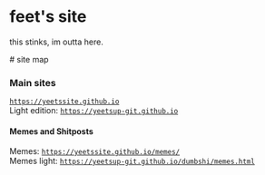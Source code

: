 # feet's site

this stinks, im outta here.
<section id="sitemap">
# site map

### Main sites  
[`https://yeetssite.github.io`](https://yeetssite.github.io)  
Light edition: [`https://yeetsup-git.github.io`](https://yeetssite.github.io)  

<section id="Memes+Shitposts">

#### Memes and Shitposts

Memes: [`https://yeetssite.github.io/memes/`](https://yeetssite.github.io/memes/)  
Memes light: [`https://yeetsup-git.github.io/dumbshi/memes.html`](https://yeetsup-git.github.io/dumbshi/memes.html)

